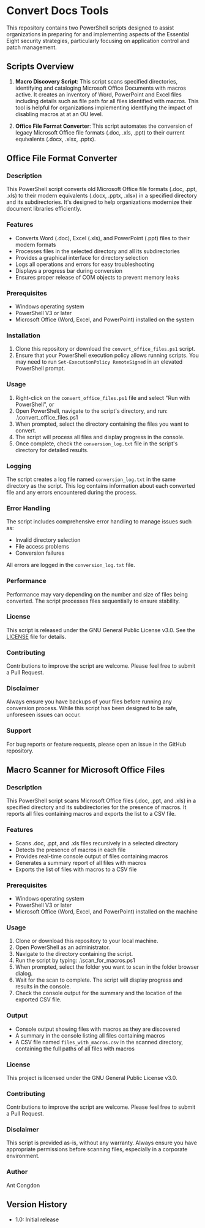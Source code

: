 # Convert Docs Tools

This repository contains two PowerShell scripts designed to assist organizations in preparing for and implementing aspects of the Essential Eight security strategies, particularly focusing on application control and patch management.

## Scripts Overview

1. **Macro Discovery Script**: This script scans specified directories, identifying and cataloging Microsoft Office Documents with macros active. It creates an inventory of Word, PowerPoint and Excel files including details such as file path for all files identified with macros. This tool is helpful for organizations implementing identifying the impact of disabling macros at at an OU level.

2. **Office File Format Converter**: This script automates the conversion of legacy Microsoft Office file formats (.doc, .xls, .ppt) to their current equivalents (.docx, .xlsx, .pptx).

## Office File Format Converter

### Description

This PowerShell script converts old Microsoft Office file formats (.doc, .ppt, .xls) to their modern equivalents (.docx, .pptx, .xlsx) in a specified directory and its subdirectories. It's designed to help organizations modernize their document libraries efficiently.

### Features

- Converts Word (.doc), Excel (.xls), and PowerPoint (.ppt) files to their modern formats
- Processes files in the selected directory and all its subdirectories
- Provides a graphical interface for directory selection
- Logs all operations and errors for easy troubleshooting
- Displays a progress bar during conversion
- Ensures proper release of COM objects to prevent memory leaks

### Prerequisites

- Windows operating system
- PowerShell V3 or later
- Microsoft Office (Word, Excel, and PowerPoint) installed on the system

### Installation

1. Clone this repository or download the `convert_office_files.ps1` script.
2. Ensure that your PowerShell execution policy allows running scripts. You may need to run `Set-ExecutionPolicy RemoteSigned` in an elevated PowerShell prompt.

### Usage

1. Right-click on the `convert_office_files.ps1` file and select "Run with PowerShell", or
2. Open PowerShell, navigate to the script's directory, and run:
.\convert_office_files.ps1
3. When prompted, select the directory containing the files you want to convert.
4. The script will process all files and display progress in the console.
5. Once complete, check the `conversion_log.txt` file in the script's directory for detailed results.

### Logging

The script creates a log file named `conversion_log.txt` in the same directory as the script. This log contains information about each converted file and any errors encountered during the process.

### Error Handling

The script includes comprehensive error handling to manage issues such as:
- Invalid directory selection
- File access problems
- Conversion failures

All errors are logged in the `conversion_log.txt` file.

### Performance

Performance may vary depending on the number and size of files being converted. The script processes files sequentially to ensure stability.

### License

This script is released under the GNU General Public License v3.0. See the [LICENSE](LICENSE) file for details.

### Contributing

Contributions to improve the script are welcome. Please feel free to submit a Pull Request.

### Disclaimer

Always ensure you have backups of your files before running any conversion process. While this script has been designed to be safe, unforeseen issues can occur.

### Support

For bug reports or feature requests, please open an issue in the GitHub repository.


## Macro Scanner for Microsoft Office Files

### Description

This PowerShell script scans Microsoft Office files (.doc, .ppt, and .xls) in a specified directory and its subdirectories for the presence of macros. It reports all files containing macros and exports the list to a CSV file.

### Features

- Scans .doc, .ppt, and .xls files recursively in a selected directory
- Detects the presence of macros in each file
- Provides real-time console output of files containing macros
- Generates a summary report of all files with macros
- Exports the list of files with macros to a CSV file

### Prerequisites

- Windows operating system
- PowerShell V3 or later
- Microsoft Office (Word, Excel, and PowerPoint) installed on the machine

### Usage

1. Clone or download this repository to your local machine.
2. Open PowerShell as an administrator.
3. Navigate to the directory containing the script.
4. Run the script by typing: .\scan_for_macros.ps1
5. When prompted, select the folder you want to scan in the folder browser dialog.
6. Wait for the scan to complete. The script will display progress and results in the console.
7. Check the console output for the summary and the location of the exported CSV file.

### Output

- Console output showing files with macros as they are discovered
- A summary in the console listing all files containing macros
- A CSV file named `files_with_macros.csv` in the scanned directory, containing the full paths of all files with macros

### License

This project is licensed under the GNU General Public License v3.0.

### Contributing

Contributions to improve the script are welcome. Please feel free to submit a Pull Request.

### Disclaimer

This script is provided as-is, without any warranty. Always ensure you have appropriate permissions before scanning files, especially in a corporate environment.

### Author

Ant Congdon

## Version History

- 1.0: Initial release

